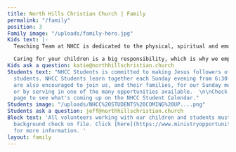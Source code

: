 ```yaml
---
title: North Hills Christian Church | Family
permalink: "/family"
position: 3
Family image: "/uploads/family-hero.jpg"
Kids text: |-
  Teaching Team at NHCC is dedicated to the physical, spiritual and emotional care of children from birth through 5th grade. Our goal is to provide Biblical teaching and experiences that will encourage children to develop lifelong relationships with Jesus Christ. It is our desire to develop individuals who display Christ like character, understand a Biblical worldview, and demonstrate hearts of service.

  Caring for your children is a big responsibility, which is why we employ a national background check company to assure the safety of all teaching volunteers over the age of 18.
Kids ask a question: katie@northhillschristian.church
Students text: "NHCC Students is committed to making Jesus followers of 6th-12th grade
  students. NHCC Students learn together each Sunday evening from 6:30-8pm. Students
  are also encouraged to join us, and their families, for our Sunday morning worship,
  or by serving in one of the many opportunities available.  \n\nCheck out our Events
  page to see what's coming up on the NHCC Student Calendar."
Students image: "/uploads/NHCC%20STUDENTS%20COMING%20UP....png"
Students ask a question: jeff@northhillschristian.church
Block text: 'All volunteers working with our children and students must have a current
  background check on file. Click [here](https://www.ministryopportunities.org/Application.aspx?oid=64157)
  for more information. '
layout: family
---
```


